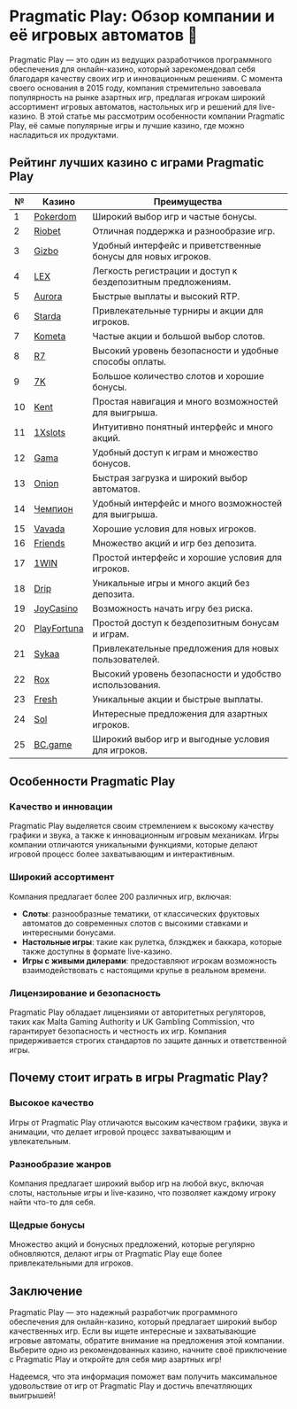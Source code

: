 # Pragmatic Play: Обзор компании и её игровых автоматов 🎰

Pragmatic Play — это один из ведущих разработчиков программного обеспечения для онлайн-казино, который зарекомендовал себя благодаря качеству своих игр и инновационным решениям. С момента своего основания в 2015 году, компания стремительно завоевала популярность на рынке азартных игр, предлагая игрокам широкий ассортимент игровых автоматов, настольных игр и решений для live-казино. В этой статье мы рассмотрим особенности компании Pragmatic Play, её самые популярные игры и лучшие казино, где можно насладиться их продуктами.

## Рейтинг лучших казино с играми Pragmatic Play

| №  | Казино        | Преимущества                                                |
|----|---------------|------------------------------------------------------------|
| 1  | [Pokerdom](https://brandplay.link/4k77v2yx)  | Широкий выбор игр и частые бонусы.                       |
| 2  | [Riobet](https://brandplay.link/7xBLTPyj)     | Отличная поддержка и разнообразие игр.                   |
| 3  | [Gizbo](https://brandplay.link/bprXw4YV)      | Удобный интерфейс и приветственные бонусы для новых игроков. |
| 4  | [LEX](https://brandplay.link/zW4hdDFV)        | Легкость регистрации и доступ к бездепозитным предложениям. |
| 5  | [Aurora](https://10trafic-stat2.com/click/668546556bcc6313411604bd/6766/13032/subaccount) | Быстрые выплаты и высокий RTP.                            |
| 6  | [Starda](https://brandplay.link/fB7xwRFL)     | Привлекательные турниры и акции для игроков.             |
| 7  | [Kometa](https://brandplay.link/8ZymQJV8)      | Частые акции и большой выбор слотов.                      |
| 8  | [R7](https://brandplay.link/bMd3Yjsw)          | Высокий уровень безопасности и удобные способы оплаты.     |
| 9  | [7K](https://brandplay.link/BvQyFShp)          | Большое количество слотов и хорошие бонусы.               |
| 10 | [Kent](https://brandplay.link/Fv2WP3js)        | Простая навигация и много возможностей для выигрыша.      |
| 11 | [1Xslots](https://brandplay.link/hSB1khtr)     | Интуитивно понятный интерфейс и много акций.             |
| 12 | [Gama](https://brandplay.link/j6NMKsDz)        | Удобный доступ к играм и множество бонусов.               |
| 13 | [Onion](https://brandplay.link/zBGRVpQ9)       | Быстрая загрузка и широкий выбор автоматов.               |
| 14 | [Чемпион](https://temon-gter.cfd/go/lRq?p80412p304504pcc44t17455) | Удобный интерфейс и много возможностей для выигрыша.     |
| 15 | [Vavada](https://vavadapartner.pro/?promo=ea5c9275-6854-4505-94fc-95ab18221945-linkb2) | Хорошие условия для новых игроков.                        |
| 16 | [Friends](https://gofriends.vc/linkb2)         | Множество акций и игр без депозита.                      |
| 17 | [1WIN](https://brandplay.link/smXVpBbG)        | Простой интерфейс и хорошие условия для игроков.         |
| 18 | [Drip](https://drp-ircp01.com/c07e6a3db)       | Уникальные игры и много акций без депозита.              |
| 19 | [JoyCasino](https://rpc30.call2me.pro/?/ru/registration?apkpop=0&partner=p24970p3291217pc98f) | Возможность начать игру без риска.                        |
| 20 | [PlayFortuna](https://fortunapromo.net/alt/playfortuna/registration?0dc4a9362a71feb7e3f165fb8e766f70) | Простой доступ к бездепозитным бонусам и играм.           |
| 21 | [Sykaa](https://s-two-way.com/?source=linkb2&pid=30697) | Привлекательные предложения для новых пользователей.      |
| 22 | [Rox](https://rox-pvwfpjgcxe.com/cb1ee18a5)     | Высокий уровень безопасности и удобство использования.    |
| 23 | [Fresh](https://fresh-eumwkxwao.com/c3f7b485d)  | Уникальные акции и быстрые выплаты.                       |
| 24 | [Sol](https://sol-mmtdzfbaco.com/cb2415bca)     | Интересные предложения для азартных игроков.             |
| 25 | [BC.game](https://partnerbcgame.com/dcc53d441)  | Широкий выбор игр и выгодные условия для игроков.       |

## Особенности Pragmatic Play

### Качество и инновации
Pragmatic Play выделяется своим стремлением к высокому качеству графики и звука, а также к инновационным игровым механикам. Игры компании отличаются уникальными функциями, которые делают игровой процесс более захватывающим и интерактивным.

### Широкий ассортимент
Компания предлагает более 200 различных игр, включая:
- **Слоты**: разнообразные тематики, от классических фруктовых автоматов до современных слотов с высокими ставками и интересными бонусами.
- **Настольные игры**: такие как рулетка, блэкджек и баккара, которые также доступны в формате live-казино.
- **Игры с живыми дилерами**: предоставляют игрокам возможность взаимодействовать с настоящими крупье в реальном времени.

### Лицензирование и безопасность
Pragmatic Play обладает лицензиями от авторитетных регуляторов, таких как Malta Gaming Authority и UK Gambling Commission, что гарантирует безопасность и честность их игр. Компания придерживается строгих стандартов по защите данных и ответственной игры.

## Почему стоит играть в игры Pragmatic Play?

### Высокое качество
Игры от Pragmatic Play отличаются высоким качеством графики, звука и анимации, что делает игровой процесс захватывающим и увлекательным.

### Разнообразие жанров
Компания предлагает широкий выбор игр на любой вкус, включая слоты, настольные игры и live-казино, что позволяет каждому игроку найти что-то для себя.

### Щедрые бонусы
Множество акций и бонусных предложений, которые регулярно обновляются, делают игры от Pragmatic Play еще более привлекательными для игроков.

## Заключение

Pragmatic Play — это надежный разработчик программного обеспечения для онлайн-казино, который предлагает широкий выбор качественных игр. Если вы ищете интересные и захватывающие игровые автоматы, обратите внимание на предложения этой компании. Выберите одно из рекомендованных казино, начните своё приключение с Pragmatic Play и откройте для себя мир азартных игр!

Надеемся, что эта информация поможет вам получить максимальное удовольствие от игр от Pragmatic Play и достичь впечатляющих выигрышей!
